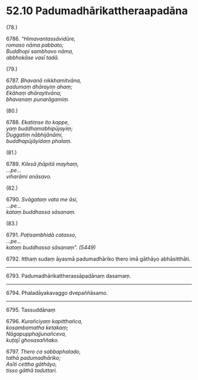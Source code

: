 # 52.10 Padumadhārikattheraapadāna

(78.)

6786\. _“Himavantassāvidūre,_  
_romaso nāma pabbato;_  
_Buddhopi sambhavo nāma,_  
_abbhokāse vasī tadā._  

(79.)

6787\. _Bhavanā nikkhamitvāna,_  
_padumaṃ dhārayiṃ ahaṃ;_  
_Ekāhaṃ dhārayitvāna,_  
_bhavanaṃ punarāgamiṃ._  

(80.)

6788\. _Ekatiṃse ito kappe,_  
_yaṃ buddhamabhipūjayiṃ;_  
_Duggatiṃ nābhijānāmi,_  
_buddhapūjāyidaṃ phalaṃ._  

(81.)

6789\. _Kilesā jhāpitā mayhaṃ,_  
_…pe…_  
_viharāmi anāsavo._  

(82.)

6790\. _Svāgataṃ vata me āsi,_  
_…pe…_  
_kataṃ buddhassa sāsanaṃ._  

(83.)

6791\. _Paṭisambhidā catasso,_  
_…pe…_  
_kataṃ buddhassa sāsanaṃ”. (5449)_  

6792\. Itthaṃ sudaṃ āyasmā padumadhāriko thero imā gāthāyo abhāsitthāti.

---

6793\. Padumadhārikattherassāpadānaṃ dasamaṃ.

---

6794\. Phaladāyakavaggo dvepaññāsamo.

---

6795\. Tassuddānaṃ

6796\. _Kurañciyaṃ kapitthañca,_  
_kosambamatha ketakaṃ;_  
_Nāgapupphajjunañceva,_  
_kuṭajī ghosasaññako._  

6797\. _Thero ca sabbaphalado,_  
_tathā padumadhāriko;_  
_Asīti cettha gāthāyo,_  
_tisso gāthā taduttari._
